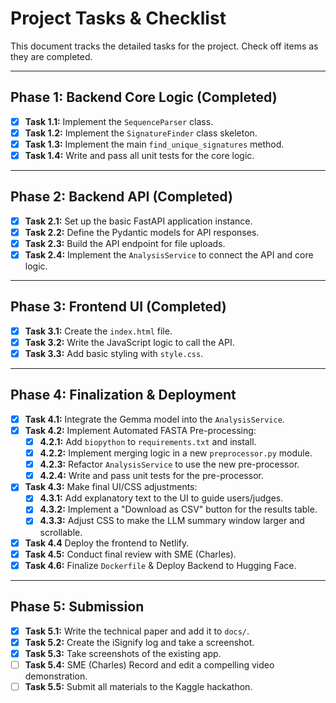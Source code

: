 # Project Tasks & Checklist

This document tracks the detailed tasks for the project. Check off items as they are completed.

---

## Phase 1: Backend Core Logic (Completed)

- [x] **Task 1.1:** Implement the `SequenceParser` class.
- [x] **Task 1.2:** Implement the `SignatureFinder` class skeleton.
- [x] **Task 1.3:** Implement the main `find_unique_signatures` method.
- [x] **Task 1.4:** Write and pass all unit tests for the core logic.

---

## Phase 2: Backend API (Completed)

- [x] **Task 2.1:** Set up the basic FastAPI application instance.
- [x] **Task 2.2:** Define the Pydantic models for API responses.
- [x] **Task 2.3:** Build the API endpoint for file uploads.
- [x] **Task 2.4:** Implement the `AnalysisService` to connect the API and core logic.

---

## Phase 3: Frontend UI (Completed)

- [x] **Task 3.1:** Create the `index.html` file.
- [x] **Task 3.2:** Write the JavaScript logic to call the API.
- [x] **Task 3.3:** Add basic styling with `style.css`.

---

## Phase 4: Finalization & Deployment

- [x] **Task 4.1:** Integrate the Gemma model into the `AnalysisService`.
- [x] **Task 4.2:** Implement Automated FASTA Pre-processing:
    - [x] **4.2.1:** Add `biopython` to `requirements.txt` and install.
    - [x] **4.2.2:** Implement merging logic in a new `preprocessor.py` module.
    - [x] **4.2.3:** Refactor `AnalysisService` to use the new pre-processor.
    - [x] **4.2.4:** Write and pass unit tests for the pre-processor.
- [x] **Task 4.3:** Make final UI/CSS adjustments:
    - [x] **4.3.1:** Add explanatory text to the UI to guide users/judges.
    - [x] **4.3.2:** Implement a "Download as CSV" button for the results table.
    - [x] **4.3.3:** Adjust CSS to make the LLM summary window larger and scrollable.
- [x] **Task 4.4** Deploy the frontend to Netlify.
- [x] **Task 4.5:** Conduct final review with SME (Charles).
- [x] **Task 4.6:** Finalize `Dockerfile` & Deploy Backend to Hugging Face.

---

## Phase 5: Submission

- [x] **Task 5.1:** Write the technical paper and add it to `docs/`.
- [x] **Task 5.2:** Create the iSignify log and take a screenshot.
- [x] **Task 5.3:** Take screenshots of the existing app. 
- [ ] **Task 5.4:** SME (Charles) Record and edit a compelling video demonstration.
- [ ] **Task 5.5:** Submit all materials to the Kaggle hackathon.
